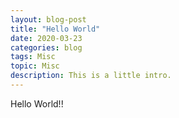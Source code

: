 ```yaml
---
layout: blog-post
title: "Hello World"
date: 2020-03-23
categories: blog
tags: Misc
topic: Misc
description: This is a little intro.
---
```


Hello World!!

